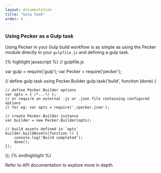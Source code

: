 ```yaml
---
layout: documentation
title: "Gulp Task"
order: 4
---
```


### Using Pecker as a Gulp task
Using Pecker in your Gulp build workflow is as simple as using the Pecker module directly in your ```gulpfile.js``` and defining a gulp task.


{% highlight javascript %}
// gulpfile.js

var gulp = require('gulp');
var Pecker = require('pecker');

// define gulp task using Pecker.Builder
gulp.task('build', function (done) {

	// define Pecker.Builder options
	var opts = { /*...*/ };
	// or require an external .js or .json file containing configured options
	// for eg: var opts = require('./pecker.json');

	// create Pecker.Builder instance
	var builder = new Pecker.Builder(opts);

	// build assets defined in `opts`
	builder.buildAssets(function () {
		console.log('Build completed');
		done();
	}); 
});
{% endhighlight %}

Refer to API documentation to explore more in depth.